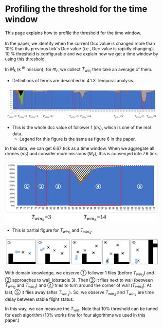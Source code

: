 # Profiling the threshold for the time window

This page explains how to profile the threshold for the time window.
<sub></sub>

In the paper, we identify when the current Dcc value is changed more than 10% than its previous tick's Dcc value (i.e., Dcc value is rapidly changing). 10 % threshold is configurable and we explain how we get a time window by using this threshold.

In _M<sub>k</sub>_ (k <sup>th</sup> mission), for _m<sub>r</sub>_, we collect _T<sub>win<sub>i</sub></sub>_ then take an average of them.

- Definitions of terms are described in 4.1.3 Temporal analysis.

![](https://github.com/swarmbug/src/blob/main/Profiling_thr_time_win/fig/dcc_whole.PNG)

- This is the whole dcc value of follower 1 (_m<sub>r</sub>_), which is one of the real data.
  - Legend for this figure is the same as figure 6 in the paper.

In this data, we can get 6.67 tick as a time window.
When we aggregate all drones (_m<sub>r</sub>_) and consider more missions (_M<sub>k</sub>_), this is converged into 7.6 tick.

![](https://github.com/swarmbug/src/blob/main/Profiling_thr_time_win/fig/zoom.PNG)

- This is partial figure for _T<sub>win<sub>3</sub></sub>_ and _T<sub>win<sub>4</sub></sub>_.

![](https://github.com/swarmbug/src/blob/main/Profiling_thr_time_win/fig/traj.PNG)

With domain knowledge, we observe ① follower 1 flies (before _T<sub>win<sub>3</sub></sub>_) and ② approaches to wall (obstacle 3). Then ③ it flies next to wall (between _T<sub>win<sub>3</sub></sub>_ and _T<sub>win<sub>4</sub></sub>_) and ④ tries to turn around the corner of wall (_T<sub>win<sub>4</sub></sub>_). At last, ⑤ it flies away (after _T<sub>win<sub>4</sub></sub>_).
So, we observe _T<sub>win<sub>3</sub></sub>_ and _T<sub>win<sub>4</sub></sub>_ are time delay between stable flight status.

In this way, we can measure the _T<sub>win</sub>_. Note that 10% threshold can be tuned for each algorithm (10% works fine for four algorithms we used in this paper.)
